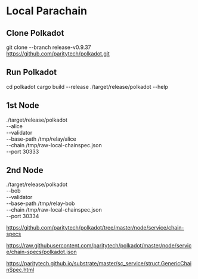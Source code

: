 # Local Parachain

## Clone Polkadot

git clone --branch release-v0.9.37 https://github.com/paritytech/polkadot.git

## Run Polkadot

cd polkadot
cargo build --release
./target/release/polkadot --help

## 1st Node

./target/release/polkadot \
--alice \
--validator \
--base-path /tmp/relay/alice \
--chain /tmp/raw-local-chainspec.json \
--port 30333

## 2nd Node

./target/release/polkadot \
--bob \
--validator \
--base-path /tmp/relay-bob \
--chain /tmp/raw-local-chainspec.json \
--port 30334

https://github.com/paritytech/polkadot/tree/master/node/service/chain-specs

https://raw.githubusercontent.com/paritytech/polkadot/master/node/service/chain-specs/polkadot.json

https://paritytech.github.io/substrate/master/sc_service/struct.GenericChainSpec.html
